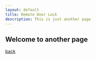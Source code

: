 ```yaml
---
layout: default
title: Remote Door Lock
description: This is just another page
---
```


## Welcome to another page



[back](./)